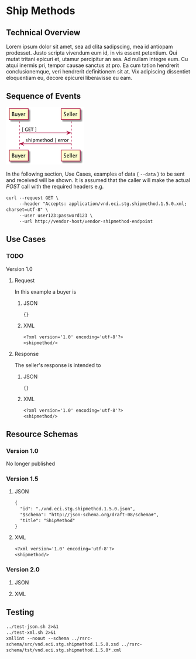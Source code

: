 

# Ship Methods


## Technical Overview

Lorem ipsum dolor sit amet, sea ad clita sadipscing, mea id antiopam prodesset. Justo scripta vivendum eum id, in vis essent petentium. Qui mutat tritani epicuri et, utamur percipitur an sea. Ad nullam integre eum. Cu atqui inermis pri, tempor causae sanctus at pro. Ea cum tation hendrerit conclusionemque, veri hendrerit definitionem sit at. Vix adipiscing dissentiet eloquentiam eu, decore epicurei liberavisse eu eam.


## Sequence of Events

![img](../images/shipmethod-sequence.puml.png)

In the following section, Use Cases, examples of data ( `--data` ) to be sent and
received will be shown. It is assumed that the caller will make the actual *POST*
call with the required headers e.g.

    curl --request GET \
         --header "Accepts: application/vnd.eci.stg.shipmethod.1.5.0.xml; charset=utf-8" \
         --user user123:password123 \
         --url http://vendor-host/vendor-shipmethod-endpoint


## Use Cases


### TODO

Version 1.0

1.  Request

    In this example a buyer is

    1.  JSON

            {}

    2.  XML

            <?xml version='1.0' encoding='utf-8'?>
            <shipmethod/>

2.  Response

    The seller's response is intended to

    1.  JSON

            {}

    2.  XML

            <?xml version='1.0' encoding='utf-8'?>
            <shipmethod/>


## Resource Schemas


### Version 1.0

No longer published


### Version 1.5

1.  JSON

        {
          "id": "./vnd.eci.stg.shipmethod.1.5.0.json",
          "$schema": "http://json-schema.org/draft-08/schema#",
          "title": "ShipMethod"
        }

2.  XML

        <?xml version='1.0' encoding='utf-8'?>
        <shipmethod/>


### Version 2.0

1.  JSON

2.  XML


## Testing

    ../test-json.sh 2>&1
    ../test-xml.sh 2>&1
    xmllint --noout --schema ../rsrc-schema/src/vnd.eci.stg.shipmethod.1.5.0.xsd ../rsrc-schema/tst/vnd.eci.stg.shipmethod.1.5.0*.xml
